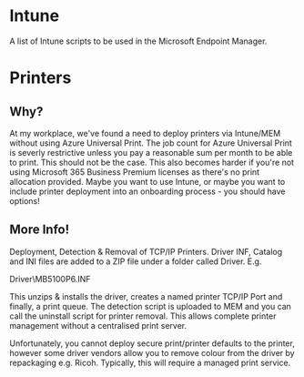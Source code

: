 # Intune
A list of Intune scripts to be used in the Microsoft Endpoint Manager.

# Printers

## Why?
At my workplace, we've found a need to deploy printers via Intune/MEM without using Azure Universal Print. The job count for Azure Universal Print is severly restrictive unless you pay a reasonable sum per month to be able to print. This should not be the case. This also becomes harder if you're not using Microsoft 365 Business Premium licenses as there's no print allocation provided. Maybe you want to use Intune, or maybe you want to include printer deployment into an onboarding process - you should have options!

## More Info!

Deployment, Detection & Removal of TCP/IP Printers. Driver INF, Catalog and INI files are added to a ZIP file under a folder called Driver.
E.g.

Driver\MB5100P6.INF

This unzips & installs the driver, creates a named printer TCP/IP Port and finally, a print queue. The detection script is uploaded to MEM and you can call the uninstall script for printer removal. This allows complete printer management without a centralised print server.

Unfortunately, you cannot deploy secure print/printer defaults to the printer, however some driver vendors allow you to remove colour from the driver by repackaging e.g. Ricoh. Typically, this will require a managed print service.
